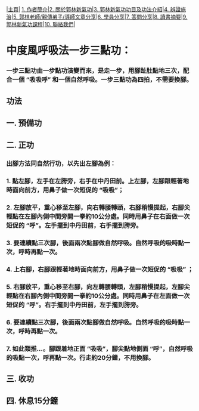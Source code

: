 |[主頁](/README.md)| [1. 作者簡介](/a10.md)|[2. 關於郭林新氣功](/a1.md)|[3. 郭林新氣功功目及功法介紹](/a2.md)|[4. 辨證施治](/a3.md)|[5. 郭林老師/親傳弟子/導師文章分享](/a5.md)|[6. 學員分享](/a6.md)|[7. 答問分享](/a7.md)|[8. 讀書摘要](/a4.md)|[9. 郭林新氣功課程](/郭林新氣功課程.md)|[10. 聯絡我們](/a9.md)|

# 中度風呼吸法一步三點功：      

### 一步三點功由一步點功演變而來，是走一步，用腳趾肚點地三次，配合一個 “吸吸呼” 和一個自然呼吸。一步三點功為四拍，不需要換腳。 

## 功法  

## 一. 預備功  
## 二. 正功 

### 出腳方法同自然行功，以先出左腳為例：  
### 1. 點左腳，左手在左胯旁，右手在中丹田前。上左腳，左腳跟輕著地時面向前方，用鼻子做一次短促的 “吸吸”；  
### 2. 左腳放平，重心移至左腳，向右轉腰轉頭，右腳稍慢提起，右腳尖輕點在左腳內側中間旁開一拳約10公分處。同時用鼻子在右面做一次短促的 “呼”。左手擺到中丹田前，右手擺到胯旁。  
### 3. 要連續點三次腳，後面兩次點腳做自然呼吸。自然呼吸的吸時點一次，呼時再點一次。  
### 4. 上右腳，右腳跟輕著地時面向前方，用鼻子做一次短促的 “吸吸” ；  
### 5. 右腳放平，重心移至右腳，向左轉腰轉頭，左腳稍慢提起，左腳尖輕點在右腳內側中間旁開一拳約10公分處。同時用鼻子在左面做一次短促的 “呼”。右手擺到中丹田前，左手擺到胯旁。  
### 6. 要連續點三次腳，後面兩次點腳做自然呼吸。自然呼吸的吸時點一次，呼時再點一次。  
### 7. 如此類推...。腳跟着地正面 “吸吸”，腳尖點地側面 “呼”，自然呼吸的吸點一次，呼再點一次。行走約20分鐘，不用換腳。    
## 三. 收功  
## 四. 休息15分鐘  




